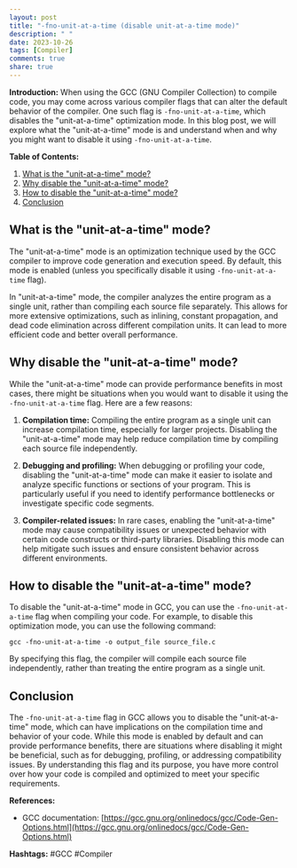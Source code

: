 ```yaml
---
layout: post
title: "-fno-unit-at-a-time (disable unit-at-a-time mode)"
description: " "
date: 2023-10-26
tags: [Compiler]
comments: true
share: true
---
```


**Introduction:**
When using the GCC (GNU Compiler Collection) to compile code, you may come across various compiler flags that can alter the default behavior of the compiler. One such flag is `-fno-unit-at-a-time`, which disables the "unit-at-a-time" optimization mode. In this blog post, we will explore what the "unit-at-a-time" mode is and understand when and why you might want to disable it using `-fno-unit-at-a-time`.

**Table of Contents:**
1. [What is the "unit-at-a-time" mode?](#what-is-the-unit-at-a-time-mode)
2. [Why disable the "unit-at-a-time" mode?](#why-disable-the-unit-at-a-time-mode)
3. [How to disable the "unit-at-a-time" mode?](#how-to-disable-the-unit-at-a-time-mode)
4. [Conclusion](#conclusion)

## What is the "unit-at-a-time" mode?
The "unit-at-a-time" mode is an optimization technique used by the GCC compiler to improve code generation and execution speed. By default, this mode is enabled (unless you specifically disable it using `-fno-unit-at-a-time` flag). 

In "unit-at-a-time" mode, the compiler analyzes the entire program as a single unit, rather than compiling each source file separately. This allows for more extensive optimizations, such as inlining, constant propagation, and dead code elimination across different compilation units. It can lead to more efficient code and better overall performance.

## Why disable the "unit-at-a-time" mode?
While the "unit-at-a-time" mode can provide performance benefits in most cases, there might be situations when you would want to disable it using the `-fno-unit-at-a-time` flag. Here are a few reasons:

1. **Compilation time:** Compiling the entire program as a single unit can increase compilation time, especially for larger projects. Disabling the "unit-at-a-time" mode may help reduce compilation time by compiling each source file independently.

2. **Debugging and profiling:** When debugging or profiling your code, disabling the "unit-at-a-time" mode can make it easier to isolate and analyze specific functions or sections of your program. This is particularly useful if you need to identify performance bottlenecks or investigate specific code segments.

3. **Compiler-related issues:** In rare cases, enabling the "unit-at-a-time" mode may cause compatibility issues or unexpected behavior with certain code constructs or third-party libraries. Disabling this mode can help mitigate such issues and ensure consistent behavior across different environments.

## How to disable the "unit-at-a-time" mode?
To disable the "unit-at-a-time" mode in GCC, you can use the `-fno-unit-at-a-time` flag when compiling your code. For example, to disable this optimization mode, you can use the following command:

```shell
gcc -fno-unit-at-a-time -o output_file source_file.c
```

By specifying this flag, the compiler will compile each source file independently, rather than treating the entire program as a single unit.

## Conclusion
The `-fno-unit-at-a-time` flag in GCC allows you to disable the "unit-at-a-time" mode, which can have implications on the compilation time and behavior of your code. While this mode is enabled by default and can provide performance benefits, there are situations where disabling it might be beneficial, such as for debugging, profiling, or addressing compatibility issues. By understanding this flag and its purpose, you have more control over how your code is compiled and optimized to meet your specific requirements.

**References:**
- GCC documentation: [https://gcc.gnu.org/onlinedocs/gcc/Code-Gen-Options.html](https://gcc.gnu.org/onlinedocs/gcc/Code-Gen-Options.html)

**Hashtags:**
#GCC #Compiler